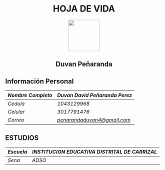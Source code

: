 
# <center>  HOJA DE VIDA </center>

<center><img src= "https://user-images.githubusercontent.com/126476714/221577900-f793721c-dad0-4255-9b82-ee7a57ada2bb.jpg" width="100" height="100" /> </center>

## <center>**Duvan Peñaranda** <br></center>

## **Información Personal**

|*Nombre Completo*|*Duvan David Peñaranda Perez*|
|-----------------|-----------------------------|
| *Cedula*        | *1043129968*                |
| *Celular*       | *3017791476*                |
| *Correo*        | *penarandaduvan4@gmail.com* |

## **ESTUDIOS**

|*Escuela*|*INSTITUCION EDUCATIVA DISTRITAL DE CARRIZAL*|
|---------|---------------------------------------------|
|*Sena*   |*ADSO*                                       |
